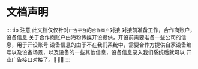 # 文档声明

::: tip 注意
此文档仅仅针对`广告平台`的`合作商户`对接
对接前准备工作，合作商账户，设备信息
关于合作商账户由海粉传媒开设提供，开设前需要准备一些公司的信息，用于开设账号
设备信息的由于不在我们系统中，需要合作方提供自家设备编号以及设备场景，以及设备的一些其他信息，设备信息录入我们系统后就可以
开业广告接口对接了。:tada::tada::tada:
:::
